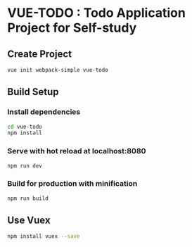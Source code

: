 # VUE-TODO : Todo Application Project for Self-study

## Create Project

```bash
vue init webpack-simple vue-todo
```

## Build Setup

### Install dependencies

```bash
cd vue-todo
npm install
```

### Serve with hot reload at localhost:8080

```bash
npm run dev
```

### Build for production with minification

```bash
npm run build
```

## Use Vuex

```bash
npm install vuex --save
```
